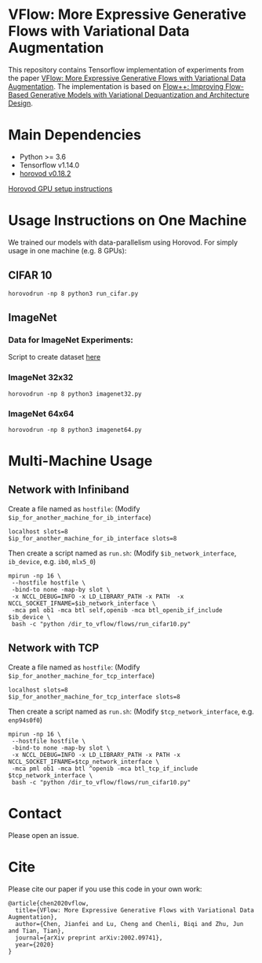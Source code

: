 # VFlow: More Expressive Generative Flows with Variational Data Augmentation

This repository contains Tensorflow implementation of experiments from the paper [VFlow: More Expressive Generative Flows with Variational Data Augmentation](https://arxiv.org/abs/2002.09741). The implementation is based on [Flow++: Improving Flow-Based Generative Models with Variational Dequantization and Architecture Design](https://github.com/aravindsrinivas/flowpp).

# Main Dependencies

* Python >= 3.6 
* Tensorflow v1.14.0
* [horovod v0.18.2](https://github.com/uber/horovod)

[Horovod GPU setup instructions](https://github.com/uber/horovod/blob/master/docs/gpus.md)

# Usage Instructions on One Machine

We trained our models with data-parallelism using Horovod. For simply usage in one machine (e.g. 8 GPUs):

## CIFAR 10 
```
horovodrun -np 8 python3 run_cifar.py
```

## ImageNet 

### Data for ImageNet Experiments: 
Script to create dataset [here](https://github.com/thu-ml/vflow/blob/master/flows_imagenet/create_imagenet_benchmark_datasets.py)

### ImageNet 32x32
```
horovodrun -np 8 python3 imagenet32.py
```
### ImageNet 64x64
```
horovodrun -np 8 python3 imagenet64.py
```

# Multi-Machine Usage

## Network with Infiniband

Create a file named as `hostfile`:
(Modify `$ip_for_another_machine_for_ib_interface`)
```
localhost slots=8
$ip_for_another_machine_for_ib_interface slots=8
```

Then create a script named as `run.sh`:
(Modify `$ib_network_interface`, `ib_device`, e.g. `ib0`, `mlx5_0`)
```
mpirun -np 16 \
 --hostfile hostfile \
 -bind-to none -map-by slot \
 -x NCCL_DEBUG=INFO -x LD_LIBRARY_PATH -x PATH  -x NCCL_SOCKET_IFNAME=$ib_network_interface \
 -mca pml ob1 -mca btl self,openib -mca btl_openib_if_include $ib_device \
 bash -c "python /dir_to_vflow/flows/run_cifar10.py"
```

## Network with TCP

Create a file named as `hostfile`:
(Modify `$ip_for_another_machine_for_tcp_interface`)
```
localhost slots=8
$ip_for_another_machine_for_tcp_interface slots=8
```

Then create a script named as `run.sh`:
(Modify `$tcp_network_interface`, e.g. `enp94s0f0`)
```
mpirun -np 16 \
 --hostfile hostfile \
 -bind-to none -map-by slot \
 -x NCCL_DEBUG=INFO -x LD_LIBRARY_PATH -x PATH -x NCCL_SOCKET_IFNAME=$tcp_network_interface \
 -mca pml ob1 -mca btl ^openib -mca btl_tcp_if_include $tcp_network_interface \
 bash -c "python /dir_to_vflow/flows/run_cifar10.py"
```


# Contact

Please open an issue.

# Cite
Please cite our paper if you use this code in your own work:

```
@article{chen2020vflow,
  title={VFlow: More Expressive Generative Flows with Variational Data Augmentation},
  author={Chen, Jianfei and Lu, Cheng and Chenli, Biqi and Zhu, Jun and Tian, Tian},
  journal={arXiv preprint arXiv:2002.09741},
  year={2020}
}
```